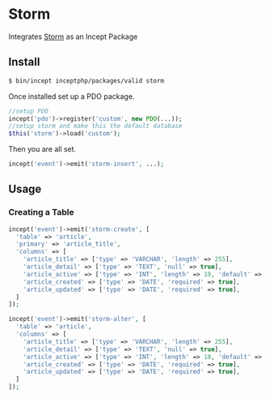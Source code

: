 # Storm

Integrates [Storm](https://github.com/phpugph/storm) as an Incept Package

## Install

```bash
$ bin/incept inceptphp/packages/valid storm
```

Once installed set up a PDO package.

```php
//setup PDO
incept('pdo')->register('custom', new PDO(...));
//setup storm and make this the default database
$this('storm')->load('custom');
```

Then you are all set.

```php
incept('event')->emit('storm-insert', ...);
```

## Usage

### Creating a Table

```php
incept('event')->emit('storm-create', [
  'table' => 'article',
  'primary' => 'article_title',
  'columns' => [
    'article_title' => ['type' => 'VARCHAR', 'length' => 255],
    'article_detail' => ['type' => 'TEXT', 'null' => true],
    'article_active' => ['type' => 'INT', 'length' => 10, 'default' => 1, 'attribute' => 'unsigned'],
    'article_created' => ['type' => 'DATE', 'required' => true],
    'article_updated' => ['type' => 'DATE', 'required' => true],
  ]
]);
```

```php
incept('event')->emit('storm-alter', [
  'table' => 'article',
  'columns' => [
    'article_title' => ['type' => 'VARCHAR', 'length' => 255],
    'article_detail' => ['type' => 'TEXT', 'null' => true],
    'article_active' => ['type' => 'INT', 'length' => 10, 'default' => 1, 'attribute' => 'unsigned'],
    'article_created' => ['type' => 'DATE', 'required' => true],
    'article_updated' => ['type' => 'DATE', 'required' => true],
  ]
]);
```
